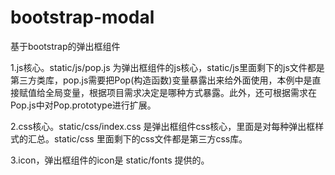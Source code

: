 # bootstrap-modal
基于bootstrap的弹出框组件

1.js核心。static/js/pop.js 为弹出框组件的js核心，static/js里面剩下的js文件都是第三方类库，pop.js需要把Pop(构造函数)变量暴露出来给外面使用，本例中是直接赋值给全局变量，根据项目需求决定是哪种方式暴露。此外，还可根据需求在Pop.js中对Pop.prototype进行扩展。

2.css核心。static/css/index.css 是弹出框组件css核心，里面是对每种弹出框样式的汇总。static/css 里面剩下的css文件都是第三方css库。

3.icon，弹出框组件的icon是 static/fonts 提供的。

